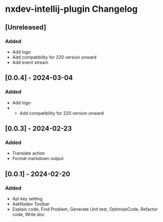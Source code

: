 <!-- Keep a Changelog guide -> https://keepachangelog.com -->

# nxdev-intellij-plugin Changelog

## [Unreleased]
### Added
- Add logo
- Add compatibility for 220 version onward
- Add event stream

## [0.0.4] - 2024-03-04

### Added

- Add logo
- - Add compatibility for 220 version onward

## [0.0.3] - 2024-02-23

### Added

- Translate action
- Format markdown output

## [0.0.1] - 2024-02-20

### Added

- Api key setting
- AskNxdev Toolbar
- Explain code, Find Problem, Generate Unit test, OptimizeCode, Refactor code, Write doc